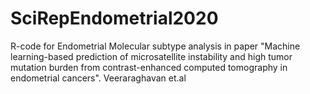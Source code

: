 # SciRepEndometrial2020
R-code for Endometrial Molecular subtype analysis in paper "Machine learning-based prediction of microsatellite instability and high tumor mutation burden from contrast-enhanced computed tomography in endometrial cancers". Veeraraghavan et.al
